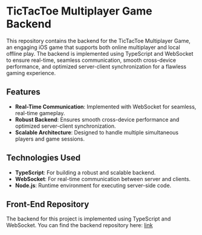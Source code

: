 # TicTacToe Multiplayer Game Backend

This repository contains the backend for the TicTacToe Multiplayer Game, an engaging iOS game that supports both online multiplayer and local offline play. The backend is implemented using TypeScript and WebSocket to ensure real-time, seamless communication, smooth cross-device performance, and optimized server-client synchronization for a flawless gaming experience.

## Features

- **Real-Time Communication**: Implemented with WebSocket for seamless, real-time gameplay.
- **Robust Backend**: Ensures smooth cross-device performance and optimized server-client synchronization.
- **Scalable Architecture**: Designed to handle multiple simultaneous players and game sessions.

## Technologies Used

- **TypeScript**: For building a robust and scalable backend.
- **WebSocket**: For real-time communication between server and clients.
- **Node.js**: Runtime environment for executing server-side code.

## Front-End Repository

The backend for this project is implemented using TypeScript and WebSocket. You can find the backend repository here: [link](https://github.com/gokulpulikkal/TicTacToeMultiplayer)
